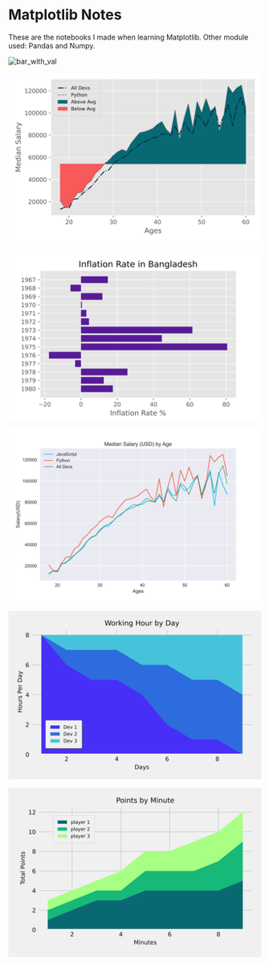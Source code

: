 # Matplotlib Notes

These are the notebooks I made when learning Matplotlib.
Other module used: Pandas and Numpy.

![bar_with_val](savefig/bar_with_val.png)

![fil_between](savefig/fil_between.png)

![inf_rate_bd](savefig/inf_rate_bd.png)

![med_sal](savefig/med_sal.svg)

![stack_plot](savefig/stack_plot.png)

![stack_plot_2](savefig/stack_plot_2.png)
